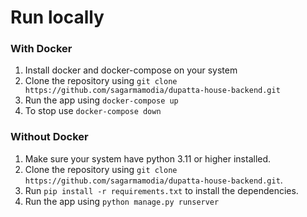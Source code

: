 # Run locally 
### With Docker
  1. Install docker and docker-compose on your system
  2. Clone the repository using ```git clone https://github.com/sagarmamodia/dupatta-house-backend.git```
  3. Run the app using ```docker-compose up```
  4. To stop use ```docker-compose down```

### Without Docker 
  1. Make sure your system have python 3.11 or higher installed.
  2. Clone the repository using ```git clone https://github.com/sagarmamodia/dupatta-house-backend.git```.
  3. Run ```pip install -r requirements.txt``` to install the dependencies.
  4. Run the app using ```python manage.py runserver```
